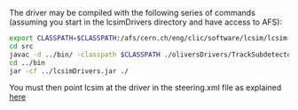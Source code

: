 The driver may be compiled with the following series of commands (assuming you start in the lcsimDrivers directory and have access to AFS):

```bash
export CLASSPATH=$CLASSPATH:/afs/cern.ch/eng/clic/software/lcsim/lcsim-2_5/target/lcsim-2.5-bin.jar #change this if required
cd src
javac -d ../bin/ -classpath $CLASSPATH ./oliversDrivers/TrackSubdetectorHitNumbersDriver.java
cd ../bin
jar -cf ../lcsimDrivers.jar ./
```

You must then point lcsim at the driver in the steering.xml file as explained [here](https://confluence.slac.stanford.edu/display/ilc/lcsim+xml#lcsimxml-ClassPath)

